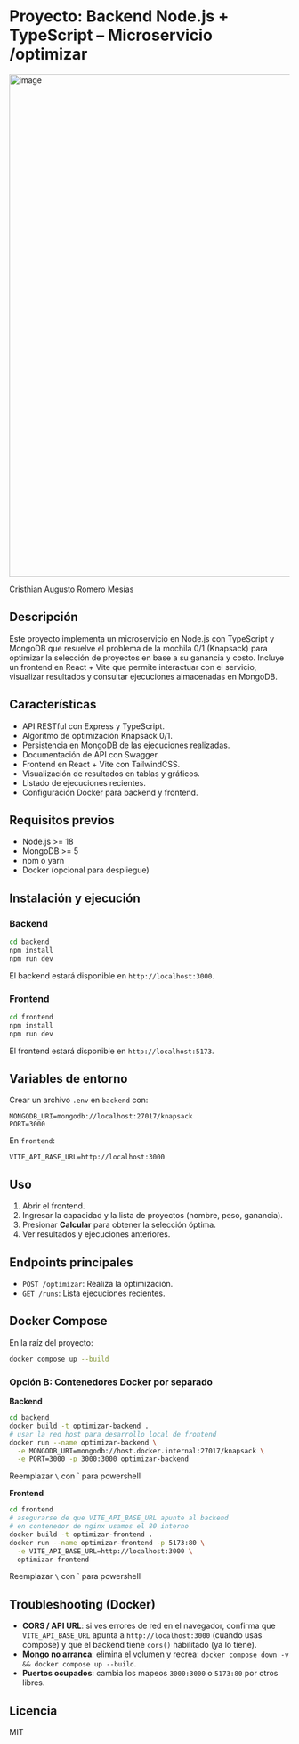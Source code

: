 # Proyecto: Backend Node.js + TypeScript – Microservicio /optimizar

<img width="1037" height="902" alt="image" src="https://github.com/user-attachments/assets/32ff2815-afa9-4b5e-bc87-c8c2035eaf0a" />

Cristhian Augusto Romero Mesías

## Descripción
Este proyecto implementa un microservicio en Node.js con TypeScript y MongoDB que resuelve el problema de la mochila 0/1 (Knapsack) para optimizar la selección de proyectos en base a su ganancia y costo. Incluye un frontend en React + Vite que permite interactuar con el servicio, visualizar resultados y consultar ejecuciones almacenadas en MongoDB.

## Características
- API RESTful con Express y TypeScript.
- Algoritmo de optimización Knapsack 0/1.
- Persistencia en MongoDB de las ejecuciones realizadas.
- Documentación de API con Swagger.
- Frontend en React + Vite con TailwindCSS.
- Visualización de resultados en tablas y gráficos.
- Listado de ejecuciones recientes.
- Configuración Docker para backend y frontend.

## Requisitos previos
- Node.js >= 18
- MongoDB >= 5
- npm o yarn
- Docker (opcional para despliegue)

## Instalación y ejecución
### Backend
```bash
cd backend
npm install
npm run dev
```
El backend estará disponible en `http://localhost:3000`.

### Frontend
```bash
cd frontend
npm install
npm run dev
```
El frontend estará disponible en `http://localhost:5173`.

## Variables de entorno
Crear un archivo `.env` en `backend` con:
```
MONGODB_URI=mongodb://localhost:27017/knapsack
PORT=3000
```
En `frontend`:
```
VITE_API_BASE_URL=http://localhost:3000
```

## Uso
1. Abrir el frontend.
2. Ingresar la capacidad y la lista de proyectos (nombre, peso, ganancia).
3. Presionar **Calcular** para obtener la selección óptima.
4. Ver resultados y ejecuciones anteriores.

## Endpoints principales
- `POST /optimizar`: Realiza la optimización.
- `GET /runs`: Lista ejecuciones recientes.


## Docker Compose

En la raíz del proyecto:

```bash
docker compose up --build
```

### Opción B: Contenedores Docker por separado
**Backend**
```bash
cd backend
docker build -t optimizar-backend .
# usar la red host para desarrollo local de frontend
docker run --name optimizar-backend \
  -e MONGODB_URI=mongodb://host.docker.internal:27017/knapsack \
  -e PORT=3000 -p 3000:3000 optimizar-backend
```

Reemplazar `\` con ` para powershell

**Frontend**
```bash
cd frontend
# asegurarse de que VITE_API_BASE_URL apunte al backend
# en contenedor de nginx usamos el 80 interno
docker build -t optimizar-frontend .
docker run --name optimizar-frontend -p 5173:80 \
  -e VITE_API_BASE_URL=http://localhost:3000 \
  optimizar-frontend
```

Reemplazar `\` con ` para powershell

## Troubleshooting (Docker)
- **CORS / API URL**: si ves errores de red en el navegador, confirma que `VITE_API_BASE_URL` apunta a `http://localhost:3000` (cuando usas compose) y que el backend tiene `cors()` habilitado (ya lo tiene).
- **Mongo no arranca**: elimina el volumen y recrea: `docker compose down -v && docker compose up --build`.
- **Puertos ocupados**: cambia los mapeos `3000:3000` o `5173:80` por otros libres.

## Licencia
MIT
